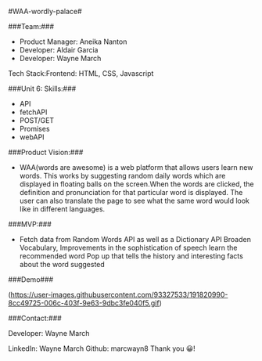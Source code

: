 #WAA-wordly-palace#

###Team:###

* Product Manager: Aneika Nanton
* Developer: Aldair Garcia
* Developer: Wayne March

Tech Stack:Frontend: HTML, CSS, Javascript

###Unit 6: Skills:###

* API
* fetchAPI
* POST/GET
* Promises
* webAPI

###Product Vision:###

* WAA(words are awesome) is a web platform that allows users learn new words. This works by suggesting random daily words which are displayed in floating balls on the screen.When the words are clicked, the definition and pronunciation for that particular word is displayed. The user can also translate the page to see what the same word would look like in different languages.

###MVP:###

* Fetch data from Random Words API as well as a Dictionary API
Broaden Vocabulary, Improvements in the sophistication of speech learn the recommended word
Pop up that tells the history and interesting facts about the word suggested

###Demo###

(https://user-images.githubusercontent.com/93327533/191820990-8cc49725-006c-403f-9e63-9dbc3fe040f5.gif)






###Contact:###

Developer: Wayne March

LinkedIn: Wayne March
Github: marcwayn8
Thank you 😀!
